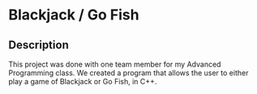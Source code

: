 # Blackjack / Go Fish 

## Description
This project was done with one team member for my Advanced Programming class. We created a program that allows the user to either play a game of 
Blackjack or Go Fish, in C++.
